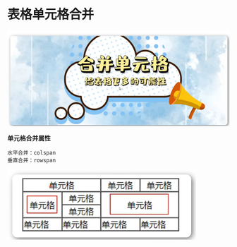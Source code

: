<h1>表格单元格合并</h1>

![Alt text](image.png)

**单元格合并属性**

    水平合并：colspan
    垂直合并：rowspan
![Alt text](image-1.png)
    